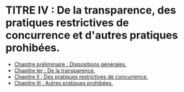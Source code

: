 # TITRE IV : De la transparence, des pratiques restrictives de concurrence et d'autres pratiques prohibées.

- [Chapitre préliminaire : Dispositions générales.](chapitre-preliminaire)
- [Chapitre Ier : De la transparence.](chapitre-ier)
- [Chapitre II : Des pratiques restrictives de concurrence.](chapitre-ii)
- [Chapitre III : Autres pratiques prohibées.](chapitre-iii)
